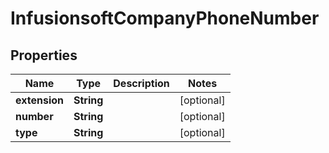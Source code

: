 
# InfusionsoftCompanyPhoneNumber

## Properties
Name | Type | Description | Notes
------------ | ------------- | ------------- | -------------
**extension** | **String** |  |  [optional]
**number** | **String** |  |  [optional]
**type** | **String** |  |  [optional]



